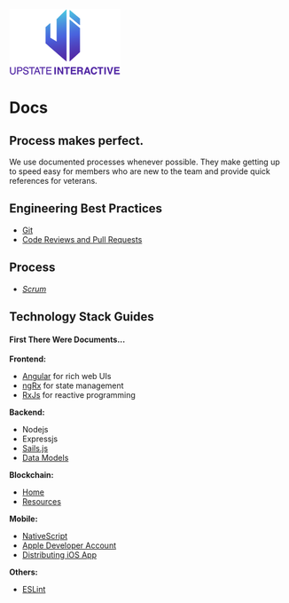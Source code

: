 ![logo](/files/sm-grad-logo.png)
# Docs 

## Process makes perfect.  

We use documented processes whenever possible. They make getting up to speed easy for members who are new to the team and provide quick references for veterans. 

## Engineering Best Practices
* [Git](docs/git.md)
* [Code Reviews and Pull Requests](docs/pull-requests.md)

## Process 
* [_Scrum_](docs/scrum)

## Technology Stack Guides  
#### First There Were Documents...

__Frontend:__
* [Angular](docs/angular.md) for rich web UIs
* [ngRx](docs/ngrx.md) for state management
* [RxJs](docs/rxjs.md) for reactive programming

__Backend:__
* Nodejs
* Expressjs
* [Sails.js](docs/sails.md) 
* [Data Models](docs/data-models.md)

__Blockchain:__
* [Home](docs/blockchain/home.md)
* [Resources](docs/blockchain/resources.md)


__Mobile:__
* [NativeScript](docs/mobile/nativescript.md)
* [Apple Developer Account](docs/mobile/apple-account.md)
* [Distributing iOS App](docs/mobile/distribution.md)
  
__Others:__
* [ESLint](docs/eslint.md)  
